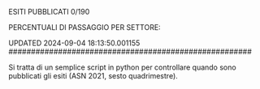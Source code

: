 ESITI PUBBLICATI 0/190 

PERCENTUALI DI PASSAGGIO PER SETTORE:

UPDATED 2024-09-04 18:13:50.001155
###################################################### 

Si tratta di un semplice script in python per controllare quando sono pubblicati gli esiti (ASN 2021, sesto quadrimestre).

